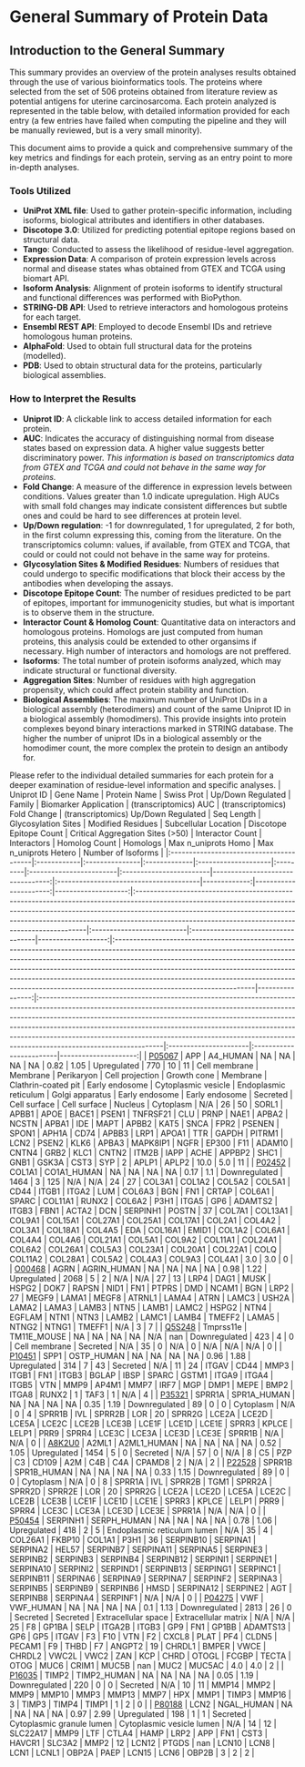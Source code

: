 # General Summary of Protein Data


## Introduction to the General Summary

This summary provides an overview of the protein analyses results obtained through the use of various bioinformatics tools. 
The proteins where selected from the set of 506 proteins obtained from literature review as potential antigens for uterine carcinosarcoma.
Each protein analyzed is represented in the table below, with detailed information provided for each entry (a few entries have failed
when computing the pipeline and they will be manually reviewed, but is a very small minority). 


This document aims to provide a quick and comprehensive summary of the key metrics and findings for each protein, serving as an entry point
to more in-depth analyses.

### Tools Utilized
- **UniProt XML file**: Used to gather protein-specific information, including isoforms, biological attributes and identifiers in other databases.
- **Discotope 3.0**: Utilized for predicting potential epitope regions based on structural data.
- **Tango**: Conducted to assess the likelihood of residue-level aggregation.
- **Expression Data**: A comparison of protein expression levels across normal and disease states whas obtained from GTEX and TCGA using biomart API.
- **Isoform Analysis**: Alignment of protein isoforms to identify structural and functional differences was performed with BioPython.
- **STRING-DB API**: Used to retrieve interactors and homologous proteins for each target.
- **Ensembl REST API**: Employed to decode Ensembl IDs and retrieve homologous human proteins.
- **AlphaFold**: Used to obtain full structural data for the proteins (modelled).
- **PDB**: Used to obtain structural data for the proteins, particularly biological assemblies.

### How to Interpret the Results
- **Uniprot ID**: A clickable link to access detailed information for each protein.
- **AUC**: Indicates the accuracy of distinguishing normal from disease states based on expression data. A higher value suggests better discriminatory power. *This information is based on transcriptomics data from GTEX and TCGA and could not behave in the same way for proteins.*
- **Fold Change**: A measure of the difference in expression levels between conditions. Values greater than 1.0 indicate upregulation. High AUCs with small fold changes may indicate consistent differences but subtle ones and could be hard to see differences at protein level.
- **Up/Down regulation**: -1 for downregulated, 1 for upregulated, 2 for both, in the first column expressing this, coming from the literature. On the transcriptomics column: values, if available, from GTEX and TCGA, that could or could not could not behave in the same way for proteins.
- **Glycosylation Sites & Modified Residues**: Numbers of residues that could undergo to specific modifications that block their access by the antibodies when developing the assays.
- **Discotope Epitope Count**: The number of residues predicted to be part of epitopes, important for immunogenicity studies, but what is important is to observe them in the structure.
- **Interactor Count & Homolog Count**: Quantitative data on interactors and homologous proteins. Homologs are just computed from human proteins, this analysis could be extended to other organsims if necessary. High number of interactors and homologs are not preffered.
- **Isoforms**: The total number of protein isoforms analyzed, which may indicate structural or functional diversity.
- **Aggregation Sites**: Number of residues with high aggregation propensity, which could affect protein stability and function.
- **Biological Assemblies**: The maximum number of UniProt IDs in a biological assembly (heterodimers) and count of the same Uniprot ID in a biological assembly (homodimers). This provide insights into protein complexes beyond binary interactions marked in STRING database. The higher the number of uniprot IDs in a biological assembly or the homodimer count, the more complex the protein to design an antibody for.

Please refer to the individual detailed summaries for each protein for a deeper examination of residue-level information and specific analyses.
| Uniprot ID                              | Gene Name   | Protein Name   | Swiss Prot   | Up/Down Regulated   | Family   | Biomarker Application   | (transcriptomics) AUC   |   (transcriptomics) Fold Change  | (transcriptomics) Up/Down Regulated    |   Seq Length |   Glycosylation Sites |   Modified Residues | Subcellular Location                                                                                                                                                                                                                                                                                      | Discotope Epitope Count   | Critical Aggregation Sites (>50)   |   Interactor Count | Interactors                                                                                                                                                                                                                                                                                                                                                                                                                                 |   Homolog Count | Homologs                                                                                                                                                                                                                                                                                                                                                                                                                                | Max n_uniprots Homo   | Max n_uniprots Hetero   |   Number of Isoforms |
|:----------------------------------------|:------------|:---------------|:-------------|:--------------------|:---------|:------------------------|:------------------------|---------------------------------:|:---------------------------------------|-------------:|----------------------:|--------------------:|:----------------------------------------------------------------------------------------------------------------------------------------------------------------------------------------------------------------------------------------------------------------------------------------------------------|:--------------------------|:-----------------------------------|-------------------:|:--------------------------------------------------------------------------------------------------------------------------------------------------------------------------------------------------------------------------------------------------------------------------------------------------------------------------------------------------------------------------------------------------------------------------------------------|----------------:|:----------------------------------------------------------------------------------------------------------------------------------------------------------------------------------------------------------------------------------------------------------------------------------------------------------------------------------------------------------------------------------------------------------------------------------------|:----------------------|:------------------------|---------------------:|
| [P05067](./P0/P05067/P05067_details.md) | APP         | A4_HUMAN       | NA           | NA                  | NA       | NA                      | 0.82                    |                             1.05 | Upregulated                            |          770 |                    10 |                  11 | Cell membrane \| Membrane \| Perikaryon \| Cell projection \| Growth cone \| Membrane \| Clathrin-coated pit \| Early endosome \| Cytoplasmic vesicle \| Endoplasmic reticulum \| Golgi apparatus \| Early endosome \| Early endosome \| Secreted \| Cell surface \| Cell surface \| Nucleus \| Cytoplasm | N/A                       | 26                                 |                 50 | SORL1 \| APBB1 \| APOE \| BACE1 \| PSEN1 \| TNFRSF21 \| CLU \| PRNP \| NAE1 \| APBA2 \| NCSTN \| APBA1 \| IDE \| MAPT \| APBB2 \| KAT5 \| SNCA \| FPR2 \| PSENEN \| SPON1 \| APH1A \| CD74 \| APBB3 \| LRP1 \| APOA1 \| TTR \| GAPDH \| PITRM1 \| LCN2 \| PSEN2 \| KLK6 \| APBA3 \| MAPK8IP1 \| NGFR \| EP300 \| F11 \| ADAM10 \| CNTN4 \| GRB2 \| KLC1 \| CNTN2 \| ITM2B \| IAPP \| ACHE \| APPBP2 \| SHC1 \| GNB1 \| GSK3A \| CST3 \| SYP |               2 | APLP1 \| APLP2                                                                                                                                                                                                                                                                                                                                                                                                                          | 10.0                  | 5.0                     |                   11 |
| [P02452](./P0/P02452/P02452_details.md) | COL1A1      | CO1A1_HUMAN    | NA           | NA                  | NA       | NA                      | 0.17                    |                             1.1  | Downregulated                          |         1464 |                     3 |                 125 | N/A                                                                                                                                                                                                                                                                                                       | N/A                       | 24                                 |                 27 | COL3A1 \| COL1A2 \| COL5A2 \| COL5A1 \| CD44 \| ITGB1 \| ITGA2 \| LUM \| COL6A3 \| BGN \| FN1 \| CRTAP \| COL6A1 \| SPARC \| COL11A1 \| RUNX2 \| COL6A2 \| P3H1 \| ITGA5 \| GP6 \| ADAMTS2 \| ITGB3 \| FBN1 \| ACTA2 \| DCN \| SERPINH1 \| POSTN                                                                                                                                                                                            |              37 | COL7A1 \| COL13A1 \| COL9A1 \| COL15A1 \| COL27A1 \| COL25A1 \| COL17A1 \| COL2A1 \| COL4A2 \| COL3A1 \| COL18A1 \| COL4A5 \| EDA \| COL16A1 \| EMID1 \| COL1A2 \| COL6A1 \| COL4A4 \| COL4A6 \| COL21A1 \| COL5A1 \| COL9A2 \| COL11A1 \| COL24A1 \| COL6A2 \| COL26A1 \| COL5A3 \| COL23A1 \| COL20A1 \| COL22A1 \| COLQ \| COL11A2 \| COL28A1 \| COL5A2 \| COL4A3 \| COL9A3 \| COL4A1                                                | 3.0                   | 3.0                     |                    0 |
| [O00468](./O0/O00468/O00468_details.md) | AGRN        | AGRIN_HUMAN    | NA           | NA                  | NA       | NA                      | 0.98                    |                             1.22 | Upregulated                            |         2068 |                     5 |                   2 | N/A                                                                                                                                                                                                                                                                                                       | N/A                       | 27                                 |                 13 | LRP4 \| DAG1 \| MUSK \| HSPG2 \| DOK7 \| RAPSN \| NID1 \| FN1 \| PTPRS \| DMD \| NCAM1 \| BGN \| LRP2                                                                                                                                                                                                                                                                                                                                       |              27 | MEGF9 \| LAMA1 \| MEGF8 \| ATRNL1 \| LAMA4 \| ATRN \| LAMC3 \| USH2A \| LAMA2 \| LAMA3 \| LAMB3 \| NTN5 \| LAMB1 \| LAMC2 \| HSPG2 \| NTN4 \| EGFLAM \| NTN1 \| NTN3 \| LAMB2 \| LAMC1 \| LAMB4 \| TMEFF2 \| LAMA5 \| NTNG2 \| NTNG1 \| TMEFF1                                                                                                                                                                                          | N/A                   | 3                       |                    7 |
| [Q5S248](./Q5/Q5S248/Q5S248_details.md) | Tmprss11e   | TM11E_MOUSE    | NA           | NA                  | NA       | NA                      | N/A                     |                           nan    | Downregulated                          |          423 |                     4 |                   0 | Cell membrane \| Secreted                                                                                                                                                                                                                                                                                 | N/A                       | 35                                 |                  0 | N/A                                                                                                                                                                                                                                                                                                                                                                                                                                         |               0 | N/A                                                                                                                                                                                                                                                                                                                                                                                                                                     | N/A                   | N/A                     |                    0 |
| [P10451](./P1/P10451/P10451_details.md) | SPP1        | OSTP_HUMAN     | NA           | NA                  | NA       | NA                      | 0.96                    |                             1.88 | Upregulated                            |          314 |                     7 |                  43 | Secreted                                                                                                                                                                                                                                                                                                  | N/A                       | 11                                 |                 24 | ITGAV \| CD44 \| MMP3 \| ITGB1 \| FN1 \| ITGB3 \| BGLAP \| IBSP \| SPARC \| GSTM1 \| ITGA9 \| ITGA4 \| ITGB5 \| VTN \| MMP9 \| AP4M1 \| MMP7 \| IRF7 \| MGP \| DMP1 \| MEPE \| BMP2 \| ITGA8 \| RUNX2                                                                                                                                                                                                                                       |               1 | TAF3                                                                                                                                                                                                                                                                                                                                                                                                                                    | 1                     | N/A                     |                    4 |
| [P35321](./P3/P35321/P35321_details.md) | SPRR1A      | SPR1A_HUMAN    | NA           | NA                  | NA       | NA                      | 0.35                    |                             1.19 | Downregulated                          |           89 |                     0 |                   0 | Cytoplasm                                                                                                                                                                                                                                                                                                 | N/A                       | 0                                  |                  4 | SPRR1B \| IVL \| SPRR2B \| LOR                                                                                                                                                                                                                                                                                                                                                                                                              |              20 | SPRR2G \| LCE2A \| LCE2D \| LCE5A \| LCE2C \| LCE2B \| LCE3B \| LCE1F \| LCE1D \| LCE1E \| SPRR3 \| KPLCE \| LELP1 \| PRR9 \| SPRR4 \| LCE3C \| LCE3A \| LCE3D \| LCE3E \| SPRR1B                                                                                                                                                                                                                                                       | N/A                   | N/A                     |                    0 |
| [A8K2U0](./A8/A8K2U0/A8K2U0_details.md) | A2ML1       | A2ML1_HUMAN    | NA           | NA                  | NA       | NA                      | 0.52                    |                             1.05 | Upregulated                            |         1454 |                     5 |                   0 | Secreted                                                                                                                                                                                                                                                                                                  | N/A                       | 57                                 |                  0 | N/A                                                                                                                                                                                                                                                                                                                                                                                                                                         |               8 | C5 \| PZP \| C3 \| CD109 \| A2M \| C4B \| C4A \| CPAMD8                                                                                                                                                                                                                                                                                                                                                                                 | 2                     | N/A                     |                    2 |
| [P22528](./P2/P22528/P22528_details.md) | SPRR1B      | SPR1B_HUMAN    | NA           | NA                  | NA       | NA                      | 0.33                    |                             1.15 | Downregulated                          |           89 |                     0 |                   0 | Cytoplasm                                                                                                                                                                                                                                                                                                 | N/A                       | 0                                  |                  8 | SPRR1A \| IVL \| SPRR2B \| TGM1 \| SPRR2A \| SPRR2D \| SPRR2E \| LOR                                                                                                                                                                                                                                                                                                                                                                        |              20 | SPRR2G \| LCE2A \| LCE2D \| LCE5A \| LCE2C \| LCE2B \| LCE3B \| LCE1F \| LCE1D \| LCE1E \| SPRR3 \| KPLCE \| LELP1 \| PRR9 \| SPRR4 \| LCE3C \| LCE3A \| LCE3D \| LCE3E \| SPRR1A                                                                                                                                                                                                                                                       | N/A                   | N/A                     |                    0 |
| [P50454](./P5/P50454/P50454_details.md) | SERPINH1    | SERPH_HUMAN    | NA           | NA                  | NA       | NA                      | 0.78                    |                             1.06 | Upregulated                            |          418 |                     2 |                   5 | Endoplasmic reticulum lumen                                                                                                                                                                                                                                                                               | N/A                       | 35                                 |                  4 | COL26A1 \| FKBP10 \| COL1A1 \| P3H1                                                                                                                                                                                                                                                                                                                                                                                                         |              36 | SERPINB10 \| SERPINA1 \| SERPINA2 \| HEL57 \| SERPINB7 \| SERPINA11 \| SERPINA5 \| SERPINE3 \| SERPINB2 \| SERPINB3 \| SERPINB4 \| SERPINB12 \| SERPINI1 \| SERPINE1 \| SERPINA10 \| SERPINI2 \| SERPIND1 \| SERPINB13 \| SERPING1 \| SERPINC1 \| SERPINB11 \| SERPINA6 \| SERPINA9 \| SERPINA7 \| SERPINF2 \| SERPINA3 \| SERPINB5 \| SERPINB9 \| SERPINB6 \| HMSD \| SERPINA12 \| SERPINE2 \| AGT \| SERPINB8 \| SERPINA4 \| SERPINF1 | N/A                   | N/A                     |                    0 |
| [P04275](./P0/P04275/P04275_details.md) | VWF         | VWF_HUMAN      | NA           | NA                  | NA       | NA                      | 0.1                     |                             1.13 | Downregulated                          |         2813 |                    26 |                   0 | Secreted \| Secreted \| Extracellular space \| Extracellular matrix                                                                                                                                                                                                                                       | N/A                       | N/A                                |                 25 | F8 \| GP1BA \| SELP \| ITGA2B \| ITGB3 \| GP9 \| FN1 \| GP1BB \| ADAMTS13 \| GP6 \| GP5 \| ITGAV \| F3 \| F10 \| VTN \| F2 \| CXCL8 \| PLAT \| PF4 \| CLDN5 \| PECAM1 \| F9 \| THBD \| F7 \| ANGPT2                                                                                                                                                                                                                                         |              19 | CHRDL1 \| BMPER \| VWCE \| CHRDL2 \| VWC2L \| VWC2 \| ZAN \| KCP \| CHRD \| OTOGL \| FCGBP \| TECTA \| OTOG \| MUC6 \| CRIM1 \| MUC5B \| nan \| MUC2 \| MUC5AC                                                                                                                                                                                                                                                                          | 4.0                   | 4.0                     |                    2 |
| [P16035](./P1/P16035/P16035_details.md) | TIMP2       | TIMP2_HUMAN    | NA           | NA                  | NA       | NA                      | 0.05                    |                             1.19 | Downregulated                          |          220 |                     0 |                   0 | Secreted                                                                                                                                                                                                                                                                                                  | N/A                       | 10                                 |                 11 | MMP14 \| MMP2 \| MMP9 \| MMP10 \| MMP3 \| MMP13 \| MMP7 \| HPX \| MMP1 \| TIMP3 \| MMP16                                                                                                                                                                                                                                                                                                                                                    |               3 | TIMP3 \| TIMP4 \| TIMP1                                                                                                                                                                                                                                                                                                                                                                                                                 | 1                     | 2                       |                    0 |
| [P80188](./P8/P80188/P80188_details.md) | LCN2        | NGAL_HUMAN     | NA           | NA                  | NA       | NA                      | 0.97                    |                             2.99 | Upregulated                            |          198 |                     1 |                   1 | Secreted \| Cytoplasmic granule lumen \| Cytoplasmic vesicle lumen                                                                                                                                                                                                                                        | N/A                       | 14                                 |                 12 | SLC22A17 \| MMP9 \| LTF \| CTLA4 \| HAMP \| LRP2 \| APP \| FN1 \| CST3 \| HAVCR1 \| SLC3A2 \| MMP2                                                                                                                                                                                                                                                                                                                                          |              12 | LCN12 \| PTGDS \| nan \| LCN10 \| LCN8 \| LCN1 \| LCNL1 \| OBP2A \| PAEP \| LCN15 \| LCN6 \| OBP2B                                                                                                                                                                                                                                                                                                                                      | 3                     | 2                       |                    2 |

